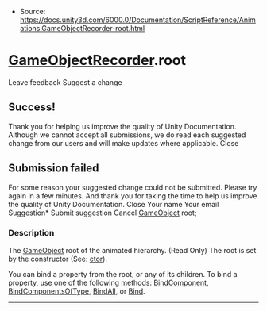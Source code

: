 * Source: https://docs.unity3d.com/6000.0/Documentation/ScriptReference/Animations.GameObjectRecorder-root.html

#  [GameObjectRecorder](https://docs.unity3d.com/6000.0/Documentation/ScriptReference/Animations.GameObjectRecorder.html).root
Leave feedback
Suggest a change
## Success!
Thank you for helping us improve the quality of Unity Documentation. Although we cannot accept all submissions, we do read each suggested change from our users and will make updates where applicable.
Close
## Submission failed
For some reason your suggested change could not be submitted. Please <a>try again</a> in a few minutes. And thank you for taking the time to help us improve the quality of Unity Documentation.
Close
Your name Your email Suggestion* Submit suggestion
Cancel
[GameObject](https://docs.unity3d.com/6000.0/Documentation/ScriptReference/GameObject.html) root; 
### Description
The [GameObject](https://docs.unity3d.com/6000.0/Documentation/ScriptReference/GameObject.html) root of the animated hierarchy. (Read Only)
The root is set by the constructor (See: [ctor](https://docs.unity3d.com/6000.0/Documentation/ScriptReference/Animations.GameObjectRecorder-ctor.html)).  
  
You can bind a property from the root, or any of its children. To bind a property, use one of the following methods: [BindComponent](https://docs.unity3d.com/6000.0/Documentation/ScriptReference/Animations.GameObjectRecorder.BindComponent.html), [BindComponentsOfType](https://docs.unity3d.com/6000.0/Documentation/ScriptReference/Animations.GameObjectRecorder.BindComponentsOfType.html), [BindAll](https://docs.unity3d.com/6000.0/Documentation/ScriptReference/Animations.GameObjectRecorder.BindAll.html), or [Bind](https://docs.unity3d.com/6000.0/Documentation/ScriptReference/Animations.GameObjectRecorder.Bind.html).
* * *
